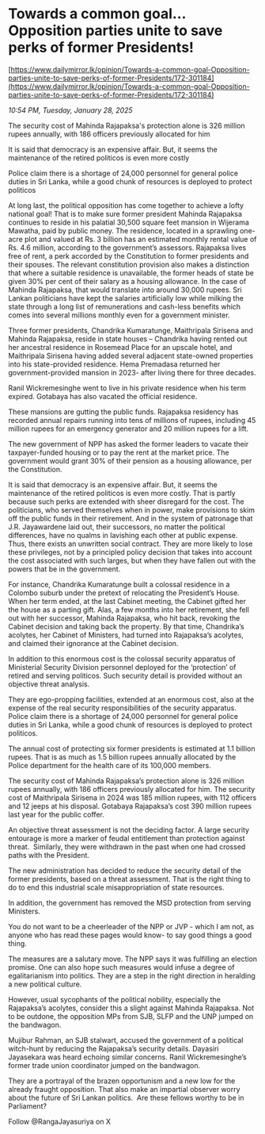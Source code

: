 # Towards a common goal… Opposition parties unite to save perks of former Presidents!

[https://www.dailymirror.lk/opinion/Towards-a-common-goal-Opposition-parties-unite-to-save-perks-of-former-Presidents/172-301184](https://www.dailymirror.lk/opinion/Towards-a-common-goal-Opposition-parties-unite-to-save-perks-of-former-Presidents/172-301184)

*10:54 PM, Tuesday, January 28, 2025*

The security cost of Mahinda Rajapaksa's protection alone is 326 million rupees annually, with 186 officers previously allocated for him

It is said that democracy is an expensive affair. But, it seems the maintenance of the retired politicos is even more costly

Police claim there is a shortage of 24,000 personnel for general police duties in Sri Lanka, while a good chunk of resources is deployed to protect politicos

At long last, the political opposition has come together to achieve a lofty national goal! That is to make sure former president Mahinda Rajapaksa continues to reside in his palatial 30,500 square feet mansion in Wijerama Mawatha, paid by public money. The residence, located in a sprawling one-acre plot and valued at Rs. 3 billion has an estimated monthly rental value of Rs. 4.6 million, according to the government’s assessors. Rajapaksa lives free of rent, a perk accorded by the Constitution to former presidents and their spouses. The relevant constitution provision also makes a distinction that where a suitable residence is unavailable, the former heads of state be given 30% per cent of their salary as a housing allowance. In the case of Mahinda Rajapaksa, that would translate into around 30,000 rupees. Sri Lankan politicians have kept the salaries artificially low while milking the state through a long list of remunerations and cash-less benefits which comes into several millions monthly even for a government minister.

Three former presidents, Chandrika Kumaratunge, Maithripala Sirisena and Mahinda Rajapaksa, reside in state houses – Chandrika having rented out her ancestral residence in Rosemead Place for an upscale hotel, and Maithripala Sirisena having added several adjacent state-owned properties into his state-provided residence. Hema Premadasa returned her government-provided mansion in 2023- after living there for three decades.

Ranil Wickremesinghe went to live in his private residence when his term expired. Gotabaya has also vacated the official residence.

These mansions are gutting the public funds. Rajapaksa residency has recorded annual repairs running into tens of millions of rupees, including 45 million rupees for an emergency generator and 20 million rupees for a lift.

The new government of NPP has asked the former leaders to vacate their taxpayer-funded housing or to pay the rent at the market price. The government would grant 30% of their pension as a housing allowance, per the Constitution.

It is said that democracy is an expensive affair. But, it seems the maintenance of the retired politicos is even more costly. That is partly because such perks are extended with sheer disregard for the cost. The politicians, who served themselves when in power, make provisions to skim off the public funds in their retirement. And in the system of patronage that J.R. Jayawardene laid out, their successors, no matter the political differences, have no qualms in lavishing each other at public expense. Thus, there exists an unwritten social contract. They are more likely to lose these privileges, not by a principled policy decision that takes into account the cost associated with such larges, but when they have fallen out with the powers that be in the government.

For instance, Chandrika Kumaratunge built a colossal residence in a Colombo suburb under the pretext of relocating the President’s House. When her term ended, at the last Cabinet meeting, the Cabinet gifted her the house as a parting gift. Alas, a few months into her retirement, she fell out with her successor, Mahinda Rajapaksa, who hit back, revoking the Cabinet decision and taking back the property. By that time, Chandrika’s acolytes, her Cabinet of Ministers, had turned into Rajapaksa’s acolytes, and claimed their ignorance at the Cabinet decision.

In addition to this enormous cost is the colossal security apparatus of Ministerial Security Division personnel deployed for the ‘protection’ of retired and serving politicos. Such security detail is provided without an objective threat analysis.

They are ego-propping facilities, extended at an enormous cost, also at the expense of the real security responsibilities of the security apparatus. Police claim there is a shortage of 24,000 personnel for general police duties in Sri Lanka, while a good chunk of resources is deployed to protect politicos.

The annual cost of protecting six former presidents is estimated at 1.1 billion rupees. That is as much as 1.5 billion rupees annually allocated by the Police department for the health care of its 100,000 members.

The security cost of Mahinda Rajapaksa’s protection alone is 326 million rupees annually, with 186 officers previously allocated for him. The security cost of Maithripala Sirisena in 2024 was 185 million rupees, with 112 officers and 12 jeeps at his disposal. Gotabaya Rajapaksa’s cost 390 million rupees last year for the public coffer.

An objective threat assessment is not the deciding factor. A large security entourage is more a marker of feudal entitlement than protection against threat.  Similarly, they were withdrawn in the past when one had crossed paths with the President.

The new administration has decided to reduce the security detail of the former presidents, based on a threat assessment. That is the right thing to do to end this industrial scale misappropriation of state resources.

In addition, the government has removed the MSD protection from serving Ministers.

You do not want to be a cheerleader of the NPP or JVP - which I am not, as anyone who has read these pages would know- to say good things a good thing.

The measures are a salutary move. The NPP says it was fulfilling an election promise. One can also hope such measures would infuse a degree of egalitarianism into politics. They are a step in the right direction in heralding a new political culture.

However, usual sycophants of the political nobility, especially the Rajapaksa’s acolytes, consider this a slight against Mahinda Rajapaksa. Not to be outdone, the opposition MPs from SJB, SLFP and the UNP jumped on the bandwagon.

Mujibur Rahman, an SJB stalwart, accused the government of a political witch-hunt by reducing the Rajapaksa’s security details. Dayasiri Jayasekara was heard echoing similar concerns. Ranil Wickremesinghe’s former trade union coordinator jumped on the bandwagon.

They are a portrayal of the brazen opportunism and a new low for the already fraught opposition. That also make an impartial observer worry about the future of Sri Lankan politics.  Are these fellows worthy to be in Parliament?

Follow @RangaJayasuriya on X

